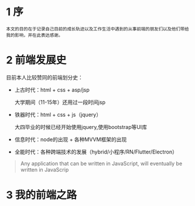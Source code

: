 # 1 序   
    本文的目的在于记录自己目前的成长轨迹以及工作生活中遇到的从事前端的朋友们以及他们带给我的影响，并在此表达感谢。
# 2 前端发展史
目前本人比较赞同的前端划分史：
- 上古时代：html + css + asp/jsp

    大学期间（11-15年）还用过一段时间jsp
- 铁器时代：html + css + js（jquery）

    大四毕业的时候已经开始使用jquery,使用bootstrap等UI库
- 信息时代：node的出现 + 各种MVVM框架的出现
- 全能时代：各种跨端技术的发展（hybrid/小程序/RN/Flutter/Electron）

 > Any application that can be written in JavaScript, will eventually be written in JavaScrip
 # 3 我的前端之路

